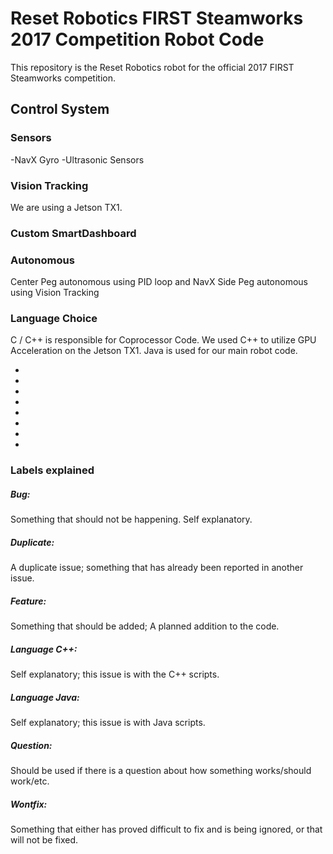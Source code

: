 # Reset Robotics FIRST Steamworks 2017 Competition Robot Code

This repository is the Reset Robotics robot for the official 2017 FIRST Steamworks competition.


## Control System

### Sensors
-NavX Gyro
-Ultrasonic Sensors

### Vision Tracking
We are using a Jetson TX1.


### Custom SmartDashboard


### Autonomous
Center Peg autonomous using PID loop and NavX
Side Peg autonomous using Vision Tracking

### Language Choice
C / C++ is responsible for Coprocessor Code. We used C++ to utilize GPU Acceleration on the Jetson TX1. Java is used for our main robot code.

-
-
-
-
-
-
-
-

### Labels explained
##### Bug:
  Something that should not be happening. Self explanatory.
  
##### Duplicate:
  A duplicate issue; something that has already been reported in another issue.
  
##### Feature:
  Something that should be added; A planned addition to the code.
  
##### Language C++:
  Self explanatory; this issue is with the C++ scripts.
  
##### Language Java:
  Self explanatory; this issue is with Java scripts.
  
##### Question:
  Should be used if there is a question about how something works/should work/etc.

##### Wontfix:
  Something that either has proved difficult to fix and is being ignored, or that will not be fixed.
